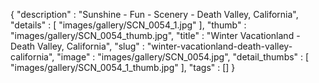 {
  "description" : "Sunshine - Fun - Scenery - Death Valley, California",
  "details" : [
                 "images/gallery/SCN_0054_1.jpg"
               ],
  "thumb" : "images/gallery/SCN_0054_thumb.jpg",
  "title" : "Winter Vacationland - Death Valley, California",
  "slug" : "winter-vacationland-death-valley-california",
  "image" : "images/gallery/SCN_0054.jpg",
  "detail_thumbs" : [
                       "images/gallery/SCN_0054_1_thumb.jpg"
                     ],
  "tags" : []
}
